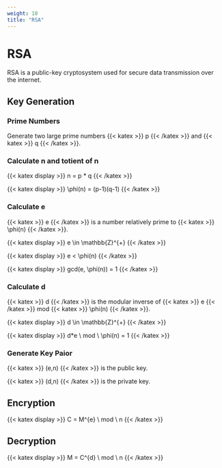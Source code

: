 ```yaml
---
weight: 10
title: "RSA"
---
```


# RSA

RSA is a public-key cryptosystem used for secure data transmission over the internet.

## Key Generation

### Prime Numbers

Generate two large prime numbers {{< katex >}} p {{< /katex >}} and {{< katex >}} q {{< /katex >}}.

### Calculate n and totient of n

{{< katex display >}} n = p * q {{< /katex >}}

{{< katex display >}} \phi(n) = (p-1)(q-1) {{< /katex >}}

### Calculate e

{{< katex >}} e {{< /katex >}} is a number relatively prime to {{< katex >}} \phi(n) {{< /katex >}}.

{{< katex display >}} e \in \mathbb{Z}^{+} {{< /katex >}}

{{< katex display >}} e < \phi(n) {{< /katex >}}

{{< katex display >}} gcd(e, \phi(n)) = 1 {{< /katex >}}

### Calculate d

{{< katex >}} d {{< /katex >}} is the modular inverse of {{< katex >}} e {{< /katex >}} mod {{< katex >}} \phi(n) {{< /katex >}}.

{{< katex display >}} d \in \mathbb{Z}^{+} {{< /katex >}}

{{< katex display >}} d*e \ mod \ \phi(n) = 1 {{< /katex >}}

### Generate Key Paior

{{< katex >}} (e,n) {{< /katex >}} is the public key.

{{< katex >}} (d,n) {{< /katex >}} is the private key.

## Encryption

{{< katex display >}} C = M^{e} \ mod \ n {{< /katex >}}

## Decryption

{{< katex display >}} M = C^{d} \ mod \ n {{< /katex >}}
